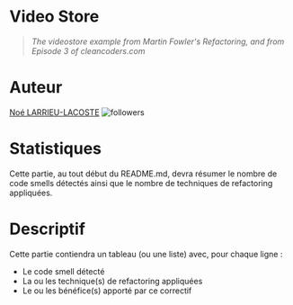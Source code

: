 Video Store
==========

> *The videostore example from Martin Fowler's Refactoring, and from Episode 3 of cleancoders.com*



# Auteur

[Noé LARRIEU-LACOSTE](https://github.com/Nouuu)  ![followers](https://img.shields.io/github/followers/nouuu)

# Statistiques

Cette partie, au tout début du README.md, devra résumer le nombre de code smells détectés ainsi que le nombre de techniques de refactoring appliquées.



# Descriptif

Cette partie contiendra un tableau (ou une liste) avec, pour chaque ligne :

- Le code smell détecté
- La ou les technique(s) de refactoring appliquées
- Le ou les bénéfice(s) apporté par ce correctif